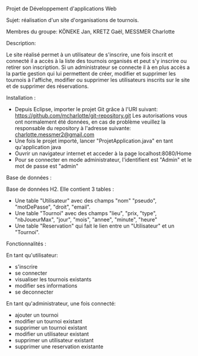 Projet de Développement d'applications Web

Sujet: réalisation d'un site d'organisations de tournois.

Membres du groupe: KÖNEKE Jan, KRETZ Gaël, MESSMER Charlotte

Description: 

Le site réalisé permet à un utilisateur de s'inscrire, une fois inscrit et connecté il a accès à la liste des tournois organisés et peut s'y inscrire ou retirer son inscription. 
Si un administrateur se connecte il à en plus accès a la partie gestion qui lui permettent de créer, modifier et supprimer les tournois à l'affiche, modifier ou supprimer les utilisateurs inscrits sur le site et de supprimer des réservations.



Installation :

- Depuis Eclipse, importer le projet Git grâce à l'URI suivant:  https://github.com/mcharlotte/git-repository.git
  Les autorisations vous ont normalement été données, en cas de problème veuillez la responsable du repository à     l'adresse suivante: charlotte.messmer2@gmail.com
- Une fois le projet importé, lancer "ProjetApplication.java" en tant qu'application java
- Ouvrir un navigateur internet et acceder à la page localhost:8080/Home 
- Pour se connecter en mode administrateur, l'identifient est "Admin" et le mot de passe est "admin"



Base de données :

Base de données H2. Elle contient 3 tables :
- Une table "Utilisateur" avec des champs "nom" "pseudo", "motDePasse", "droit", "email".
- Une table "Tournoi" avec des champs "lieu", "prix, "type", "nbJoueurMax", "jour", "mois", "annee", "minute", "heure"
- Une table "Reservation" qui fait le lien entre un "Utilisateur" et un "Tournoi".  



Fonctionnalités :

En tant qu'utilisateur:
- s'inscrire
- se connecter
- visualiser les tournois existants
- modifier ses informations
- se deconnecter

En tant qu'administrateur, une fois connecté:
- ajouter un tournoi
- modifier un tournoi existant
- supprimer un tournoi existant
- modifier un utilisateur existant
- supprimer un utilisateur existant
- supprimer une reservation existante

